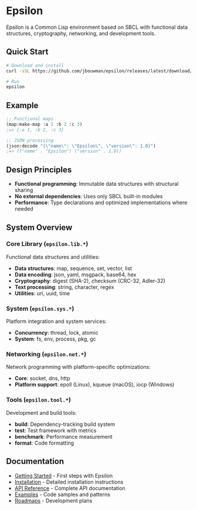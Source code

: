 # Epsilon

Epsilon is a Common Lisp environment based on SBCL with functional data structures, cryptography, networking, and development tools.

## Quick Start

```bash
# Download and install
curl -sSL https://github.com/jbouwman/epsilon/releases/latest/download/install.sh | bash

# Run
epsilon
```

## Example

```lisp
;; Functional maps
(map:make-map :a 1 :b 2 :c 3)
;=> {:a 1, :b 2, :c 3}

;; JSON processing
(json:decode "{\"name\": \"Epsilon\", \"version\": 1.0}")
;=> (("name" . "Epsilon") ("version" . 1.0))
```

## Design Principles

- **Functional programming**: Immutable data structures with structural sharing
- **No external dependencies**: Uses only SBCL built-in modules
- **Performance**: Type declarations and optimized implementations where needed

## System Overview

### Core Library (`epsilon.lib.*`)

Functional data structures and utilities:

- **Data structures**: map, sequence, set, vector, list
- **Data encoding**: json, yaml, msgpack, base64, hex
- **Cryptography**: digest (SHA-2), checksum (CRC-32, Adler-32)
- **Text processing**: string, character, regex
- **Utilities**: uri, uuid, time

### System (`epsilon.sys.*`)

Platform integration and system services:

- **Concurrency**: thread, lock, atomic
- **System**: fs, env, process, pkg, gc

### Networking (`epsilon.net.*`)

Network programming with platform-specific optimizations:

- **Core**: socket, dns, http
- **Platform support**: epoll (Linux), kqueue (macOS), iocp (Windows)

### Tools (`epsilon.tool.*`)

Development and build tools:

- **build**: Dependency-tracking build system
- **test**: Test framework with metrics
- **benchmark**: Performance measurement
- **format**: Code formatting

## Documentation

- [Getting Started](getting-started.md) - First steps with Epsilon
- [Installation](installation.md) - Detailed installation instructions
- [API Reference](reference/api.md) - Complete API documentation
- [Examples](reference/examples.md) - Code samples and patterns
- [Roadmaps](roadmaps.md) - Development plans